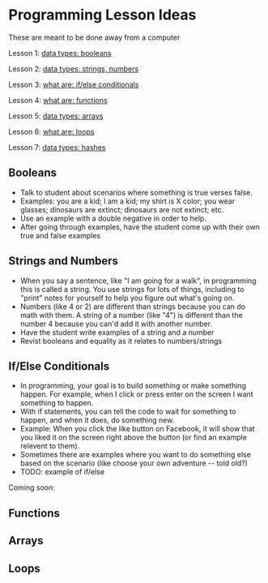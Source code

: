 <h1>Programming Lesson Ideas</h1>
<p>These are meant to be done away from a computer</p>
<p>Lesson 1: <a href="#booleans">data types: booleans</a></p>
<p>Lesson 2: <a href="#strings-and-numbers">data types: strings, numbers</a></p>
<p>Lesson 3: <a href="#if-else">what are: if/else conditionals</a></p>
<p>Lesson 4: <a href="#functions">what are: functions</a></p>
<p>Lesson 5: <a href="#arrays">data types: arrays</a></p>
<p>Lesson 6: <a href="#loops">what are: loops</a></p>
<p>Lesson 7: <a href="#hashes">data types: hashes</a></p>

<div id="booleans"><h2>Booleans</h2></div>
<ul>
  <li>Talk to student about scenarios where something is true verses false.</li>
  <li>Examples: you are a kid; I am a kid; my shirt is X color; you wear glasses; dinosaurs are extinct; dinosaurs are not extinct; etc.</li>
  <li>Use an example with a double negative in order to help.</li>
  <li>After going through examples, have the student come up with their own true and false examples</li>
</ul>

<div id="strings-and-numbers"><h2>Strings and Numbers</h2></div>
<ul>
  <li>When you say a sentence, like "I am going for a walk", in programming this is called a string. You use strings for lots of things, including to "print" notes for yourself to help you figure out what's going on.</li>
  <li>Numbers (like 4 or 2) are different than strings because you can do math with them. A string of a number (like "4") is different than the number 4 because you can'd add it with another number.</li>
  <li>Have the student write examples of a string and a number</li>
  <li>Revist booleans and equality as it relates to numbers/strings</li>
</ul>

<div id="if-else"><h2>If/Else Conditionals</h2></div>
<ul>
  <li>In programming, your goal is to build something or make something happen. For example, when I click or press enter on the screen I want something to happen.</li>
  <li>With if statements, you can tell the code to wait for something to happen, and when it does, do something new. </li>
  <li>Example: When you click the like button on Facebook, it will show that you liked it on the screen right above the button (or find an example relevent to them).</li>
  <li>Sometimes there are examples where you want to do something else based on the scenario (like choose your own adventure -- told old?)</li>
  <li>TODO: example of if/else</li>
</ul>

<p>Coming soon:</p>

<div id="functions"><h2>Functions</h2></div>

<div id="arrays"><h2>Arrays</h2></div>

<div id="loops"><h2>Loops</h2></div>

